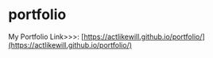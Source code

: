# portfolio
My Portfolio
Link>>>: [https://actlikewill.github.io/portfolio/](https://actlikewill.github.io/portfolio/)